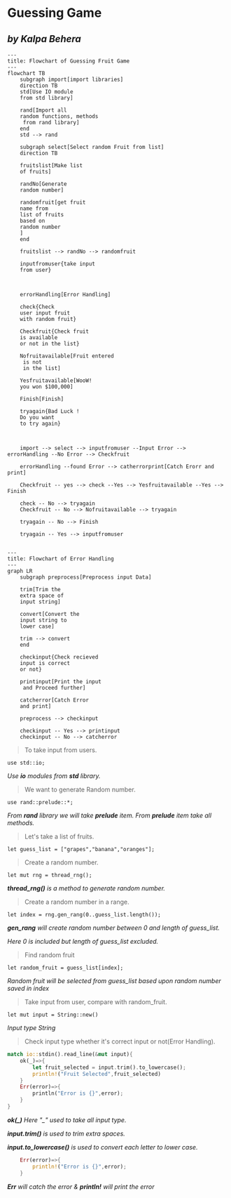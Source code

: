# Guessing Game
*by Kalpa Behera*
---

```mermaid
---
title: Flowchart of Guessing Fruit Game
---
flowchart TB
    subgraph import[import libraries]
    direction TB
    std[Use IO module
    from std library]

    rand[Import all 
    random functions, methods
     from rand library]
    end
    std --> rand

    subgraph select[Select random Fruit from list]
    direction TB

    fruitslist[Make list
    of fruits]

    randNo[Generate
    random number]

    randomfruit[get fruit
    name from 
    list of fruits 
    based on
    random number
    ]
    end

    fruitslist --> randNo --> randomfruit
    
    inputfromuser{take input
    from user}



    errorHandling[Error Handling]

    check{Check 
    user input fruit
    with random fruit}

    Checkfruit{Check fruit 
    is available 
    or not in the list}

    Nofruitavailable[Fruit entered
     is not 
     in the list]

    Yesfruitavailable[WooW!
    you won $100,000]

    Finish[Finish]

    tryagain{Bad Luck !
    Do you want 
    to try again}



    import --> select --> inputfromuser --Input Error --> errorHandling --No Error --> Checkfruit

    errorHandling --found Error --> catherrorprint[Catch Erorr and print]

    Checkfruit -- yes --> check --Yes --> Yesfruitavailable --Yes --> Finish

    check -- No --> tryagain
    Checkfruit -- No --> Nofruitavailable --> tryagain

    tryagain -- No --> Finish

    tryagain -- Yes --> inputfromuser


```

```mermaid
---
title: Flowchart of Error Handling
---
graph LR
    subgraph preprocess[Preprocess input Data]
    
    trim[Trim the 
    extra space of 
    input string]

    convert[Convert the 
    input string to 
    lower case]

    trim --> convert
    end

    checkinput{Check recieved 
    input is correct
    or not}

    printinput[Print the input
     and Proceed further]

    catcherror[Catch Error
    and print]

    preprocess --> checkinput

    checkinput -- Yes --> printinput
    checkinput -- No --> catcherror

```


> To take input from users.

`use std::io;`

*Use **io** modules from **std** library.*

> We want to generate Random number.

`use rand::prelude::*;`

*From **rand** library we will take **prelude** item.
From **prelude** item take all methods.*

> Let's take a list of fruits.

`let guess_list = ["grapes","banana","oranges"];`

> Create a random number.

`let mut rng = thread_rng();`

***thread_rng()** is a method to generate random number.*

> Create a random number in a range.

`let index = rng.gen_rang(0..guess_list.length());`

***gen_rang** will create random number between 0 and length of guess_list.*

*Here 0 is included but length of guess_list excluded.*

> Find random fruit

`let random_fruit = guess_list[index];`

*Random fruit will be selected from guess_list based upon random number saved in index*

> Take input from user, compare with random_fruit.

`let mut input = String::new()`

*Input type String*

> Check input type whether it's correct input or not(Error Handling).

```Rust
match io::stdin().read_line(&mut input){
    ok(_)=>{
        let fruit_selected = input.trim().to_lowercase();
        println!("Fruit Selected",fruit_selected)
    }
    Err(error)=>{
        println("Error is {}",error);
    }
}
```
***ok(_)** Here "_" used to take all input type.*

***input.trim()** is used to trim extra spaces.*

***input.to_lowercase()** is used to convert each letter to lower case.*

```Rust
    Err(error)=>{
        println!("Error is {}",error);
    }
```

***Err** will catch the error & **println!** will print the error*















